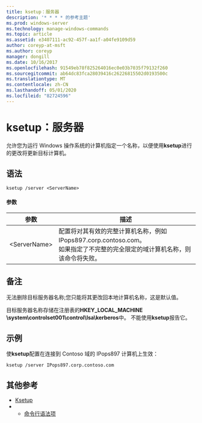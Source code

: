 ```yaml
---
title: ksetup：服务器
description: '* * * * 的参考主题'
ms.prod: windows-server
ms.technology: manage-windows-commands
ms.topic: article
ms.assetid: e3407111-ac92-457f-aa1f-a04fe9109d59
author: coreyp-at-msft
ms.author: coreyp
manager: dongill
ms.date: 10/16/2017
ms.openlocfilehash: 91549eb78f825264016ec0e03b7035f79132f260
ms.sourcegitcommit: ab64dc83fca28039416c26226815502d0193500c
ms.translationtype: MT
ms.contentlocale: zh-CN
ms.lasthandoff: 05/01/2020
ms.locfileid: "82724596"
---
```

# <a name="ksetupserver"></a>ksetup：服务器



允许您为运行 Windows 操作系统的计算机指定一个名称，以便使用**ksetup**进行的更改将更新目标计算机。

## <a name="syntax"></a>语法

```
ksetup /server <ServerName>
```

#### <a name="parameters"></a>参数

|参数|描述|
|---------|-----------|
|\<ServerName>|配置将对其有效的完整计算机名称，例如 IPops897.corp.contoso.com。</br>如果指定了不完整的完全限定的域计算机名称，则该命令将失败。|

## <a name="remarks"></a>备注

无法删除目标服务器名称;您只能将其更改回本地计算机名称，这是默认值。

目标服务器名称存储在注册表的**HKEY_LOCAL_MACHINE \system\controlset001\control\lsa\kerberos**中。 不能使用**ksetup**报告它。

## <a name="examples"></a>示例

使**ksetup**配置在连接到 Contoso 域的 IPops897 计算机上生效：
```
ksetup /server IPops897.corp.contoso.com
```

## <a name="additional-references"></a>其他参考

-   [Ksetup](ksetup.md)
-   - [命令行语法项](command-line-syntax-key.md)